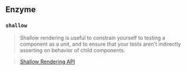 ## Enzyme 
### `shallow`

> Shallow rendering is useful to constrain yourself to testing a component as a unit, and to ensure that your tests aren't indirectly asserting on behavior of child components.

> [Shallow Rendering API](https://github.com/airbnb/enzyme/blob/master/docs/api/shallow.md)